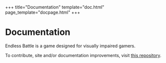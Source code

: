 +++
title="Documentation"
template="doc.html"
page_template="docpage.html"
+++
# Documentation
Endless Battle is a game designed for visually impaired gamers.

To contribute, site and/or documentation improvements, visit [this repository](https://github.com/harrymkt/endless-battle).